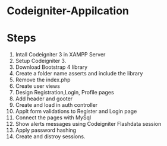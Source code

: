 # Codeigniter-Appilcation
  
# Steps
1. Intall Codeigniter 3 in XAMPP Server
2. Setup Codeigniter 3.
3. Download Bootstrap 4 library
4. Create a folder name asserts and include the library
5. Remove the index.php 
6. Create user views
7. Design Registration,Login, Profile pages
8. Add header and gooter
9. Create and load in auth controller
10. Applt form validations to Register and Login page
11. Connect the pages with MySql
12. Show alerts messages using Codeigniter Flashdata session
13. Apply password hashing
14. Create and distroy sessions.
   

